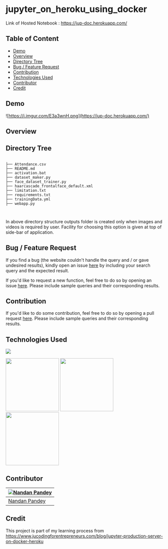 # jupyter_on_heroku_using_docker
Link of Hosted Notebook : https://jup-doc.herokuapp.com/

## Table of Content
  * [Demo](#demo)
  * [Overview](#overview)
  * [Directory Tree](#directory-tree)
  * [Bug / Feature Request](#bug---feature-request)
  * [Contribution](#contribution)
  * [Technologies Used](#technologies-used)
  * [Contributor](#contributor)
  * [Credit](#credit)


## Demo

![https://i.imgur.com/E3a3wnH.png](https://jup-doc.herokuapp.com/)



## Overview


## Directory Tree 
```

├── Attendance.csv
├── README.md
├── activation.bat
├── dataset_maker.py
├── face_dataset_trainer.py
├── haarcascade_frontalface_default.xml
├── limitation.txt
├── requirements.txt
├── trainingData.yml
├── webapp.py



```
In above directory structure outputs folder is created only when images and videos is required by user. Facility for choosing this option is given at top of side-bar of application.




## Bug / Feature Request
If you find a bug (the website couldn't handle the query and / or gave undesired results), kindly open an issue [here](https://github.com/pandeynandancse/jupyter_on_heroku_using_docker/new) by including your search query and the expected result.

If you'd like to request a new function, feel free to do so by opening an issue [here](https://github.com/pandeynandancse/jupyter_on_heroku_using_docker/issues/new). Please include sample queries and their corresponding results.


## Contribution
If you'd like to do some contribution, feel free to do so by opening a pull request [here](https://github.com/pandeynandancse/jupyter_on_heroku_using_docker/pulls). Please include sample queries and their corresponding results.




## Technologies Used

![](https://forthebadge.com/images/badges/made-with-python.svg)


[<img target="_blank" src="https://i.imgur.com/6Ux6U5K.jpg" width=170>](https://docker.com/) 
[<img target="_blank" src="https://i.imgur.com/b4hdrpz.png" width=170>](https://jupyter.org/) 
[<img target="_blank" src="https://i.imgur.com/aMqQ4nd.png" width=170>](https://heroku.com/) 



## Contributor
[![Nandan Pandey](https://qph.fs.quoracdn.net/main-thumb-189737418-200-jmwzsixdznlgemnejuecomukeluqkgzd.jpeg)](https://pandeynandancse.github.io) |
-|
[Nandan Pandey](https://pandeynandancse.github.io) |)


## Credit
This project is part of my learning process from https://www.jucodingforentrepreneurs.com/blog/jupyter-production-server-on-docker-heroku

 

